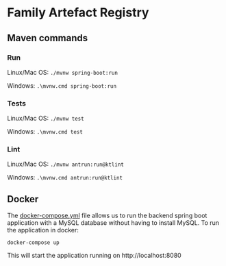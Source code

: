 # Family Artefact Registry

## Maven commands

### Run

Linux/Mac OS: `./mvnw spring-boot:run`

Windows: `.\mvnw.cmd spring-boot:run`

### Tests

Linux/Mac OS: `./mvnw test`

Windows: `.\mvnw.cmd test`

### Lint

Linux/Mac OS: `./mvnw antrun:run@ktlint`

Windows: `.\mvnw.cmd antrun:run@ktlint`

## Docker

The [docker-compose.yml](./docker-compose.yml) file allows us to run the backend
spring boot application with a MySQL database without having to install MySQL. To
run the application in docker:

`docker-compose up`

This will start the application running on http://localhost:8080